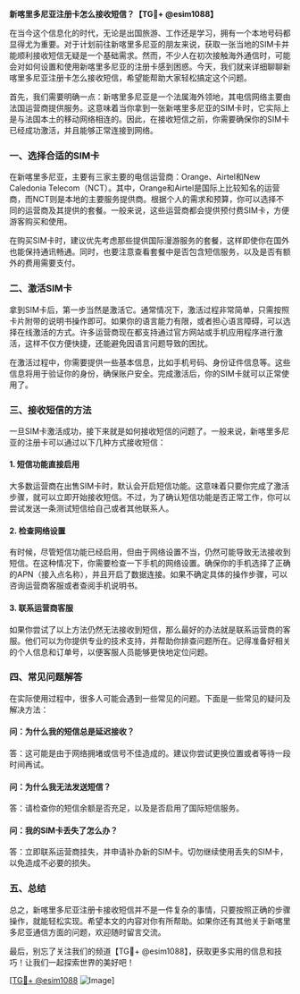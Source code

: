 **新喀里多尼亚注册卡怎么接收短信？【TG💪+ @esim1088】**

在当今这个信息化的时代，无论是出国旅游、工作还是学习，拥有一个本地号码都显得尤为重要。对于计划前往新喀里多尼亚的朋友来说，获取一张当地的SIM卡并能顺利接收短信无疑是一个基础需求。然而，不少人在初次接触海外通信时，可能会对如何设置和使用新喀里多尼亚的注册卡感到困惑。今天，我们就来详细聊聊新喀里多尼亚注册卡怎么接收短信，希望能帮助大家轻松搞定这个问题。

首先，我们需要明确一点：新喀里多尼亚是一个法属海外领地，其电信网络主要由法国运营商提供服务。这意味着当你拿到一张新喀里多尼亚的SIM卡时，它实际上是与法国本土的移动网络相连的。因此，在接收短信之前，你需要确保你的SIM卡已经成功激活，并且能够正常连接到网络。

### **一、选择合适的SIM卡**

在新喀里多尼亚，主要有三家主要的电信运营商：Orange、Airtel和New Caledonia Telecom（NCT）。其中，Orange和Airtel是国际上比较知名的运营商，而NCT则是本地的主要服务提供商。根据个人的需求和预算，你可以选择不同的运营商及其提供的套餐。一般来说，这些运营商都会提供预付费SIM卡，方便游客购买和使用。

在购买SIM卡时，建议优先考虑那些提供国际漫游服务的套餐，这样即使你在国外也能保持通讯畅通。同时，也要注意查看套餐中是否包含短信服务，以及是否有额外的费用需要支付。

### **二、激活SIM卡**

拿到SIM卡后，第一步当然是激活它。通常情况下，激活过程非常简单，只需按照卡片附带的说明书操作即可。如果你的语言能力有限，或者担心语言障碍，可以选择在线激活的方式。许多运营商现在都支持通过官方网站或手机应用程序进行激活，这样不仅方便快捷，还能避免因语言问题导致的困扰。

在激活过程中，你需要提供一些基本信息，比如手机号码、身份证件信息等。这些信息将用于验证你的身份，确保账户安全。完成激活后，你的SIM卡就可以正常使用了。

### **三、接收短信的方法**

一旦SIM卡激活成功，接下来就是如何接收短信的问题了。一般来说，新喀里多尼亚的注册卡可以通过以下几种方式接收短信：

#### **1. 短信功能直接启用**

大多数运营商在出售SIM卡时，默认会开启短信功能。这意味着只要你完成了激活步骤，就可以立即开始接收短信。不过，为了确认短信功能是否正常工作，你可以尝试发送一条测试短信给自己或者其他联系人。

#### **2. 检查网络设置**

有时候，尽管短信功能已经启用，但由于网络设置不当，仍然可能导致无法接收到短信。在这种情况下，你需要检查一下手机的网络设置。确保你的手机选择了正确的APN（接入点名称），并且开启了数据连接。如果不确定具体的操作步骤，可以咨询运营商客服或者查阅手机说明书。

#### **3. 联系运营商客服**

如果你尝试了以上方法仍然无法接收到短信，那么最好的办法就是联系运营商的客服。他们可以为你提供专业的技术支持，并帮助你排查问题所在。记得准备好相关的个人信息和订单号，以便客服人员能够更快地定位问题。

### **四、常见问题解答**

在实际使用过程中，很多人可能会遇到一些常见的问题。下面是一些常见的疑问及解决方法：

#### **问：为什么我的短信总是延迟接收？**
答：这可能是由于网络拥堵或信号不佳造成的。建议你尝试更换位置或者等待一段时间再试。

#### **问：为什么我无法发送短信？**
答：请检查你的短信余额是否充足，以及是否启用了国际短信服务。

#### **问：我的SIM卡丢失了怎么办？**
答：立即联系运营商挂失，并申请补办新的SIM卡。切勿继续使用丢失的SIM卡，以免造成不必要的损失。

### **五、总结**

总之，新喀里多尼亚注册卡接收短信并不是一件复杂的事情，只要按照正确的步骤操作，就能轻松实现。希望本文的内容对你有所帮助。如果你还有其他关于新喀里多尼亚通信方面的问题，欢迎随时留言交流。

最后，别忘了关注我们的频道【TG💪+ @esim1088】，获取更多实用的信息和技巧！让我们一起探索世界的美好吧！

[[TG💪+ @esim1088](https://t.me/s/esim1088) ![Image](https://i.postimg.cc/4NQfJmqS/Snipaste-2025-05-13-00-14-12.png)]
